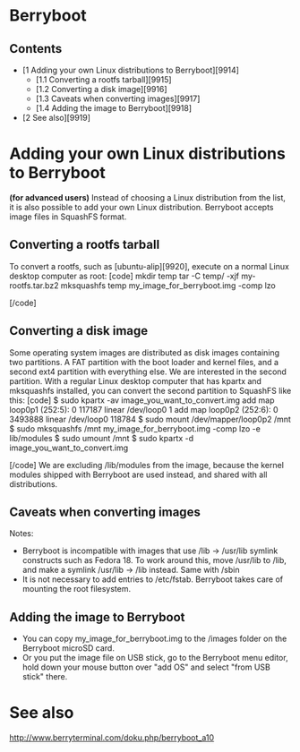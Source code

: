 # Berryboot
## Contents
  * [1 Adding your own Linux distributions to Berryboot][9914]
    * [1.1 Converting a rootfs tarball][9915]
    * [1.2 Converting a disk image][9916]
    * [1.3 Caveats when converting images][9917]
    * [1.4 Adding the image to Berryboot][9918]
  * [2 See also][9919]

# Adding your own Linux distributions to Berryboot
**(for advanced users)**
Instead of choosing a Linux distribution from the list, it is also possible to add your own Linux distribution. Berryboot accepts image files in SquashFS format. 
## Converting a rootfs tarball
To convert a rootfs, such as [ubuntu-alip][9920], execute on a normal Linux desktop computer as root: 
[code] 
    mkdir temp
    tar -C temp/ -xjf my-rootfs.tar.bz2
    mksquashfs temp my_image_for_berryboot.img -comp lzo
    
[/code]
## Converting a disk image
Some operating system images are distributed as disk images containing two partitions. A FAT partition with the boot loader and kernel files, and a second ext4 partition with everything else. We are interested in the second partition. 
With a regular Linux desktop computer that has kpartx and mksquashfs installed, you can convert the second partition to SquashFS like this: 
[code] 
    $ sudo kpartx -av image_you_want_to_convert.img 
    add map loop0p1 (252:5): 0 117187 linear /dev/loop0 1
    add map loop0p2 (252:6): 0 3493888 linear /dev/loop0 118784
    $ sudo mount /dev/mapper/loop0p2 /mnt
    $ sudo mksquashfs /mnt my_image_for_berryboot.img -comp lzo -e lib/modules
    $ sudo umount /mnt
    $ sudo kpartx -d image_you_want_to_convert.img 
    
[/code]
We are excluding /lib/modules from the image, because the kernel modules shipped with Berryboot are used instead, and shared with all distributions. 
## Caveats when converting images
Notes: 
  * Berryboot is incompatible with images that use /lib -> /usr/lib symlink constructs such as Fedora 18. To work around this, move /usr/lib to /lib, and make a symlink /usr/lib -> /lib instead. Same with /sbin
  * It is not necessary to add entries to /etc/fstab. Berryboot takes care of mounting the root filesystem.

## Adding the image to Berryboot
  * You can copy my_image_for_berryboot.img to the /images folder on the Berryboot microSD card.
  * Or you put the image file on USB stick, go to the Berryboot menu editor, hold down your mouse button over "add OS" and select "from USB stick" there.

# See also
<http://www.berryterminal.com/doku.php/berryboot_a10>
